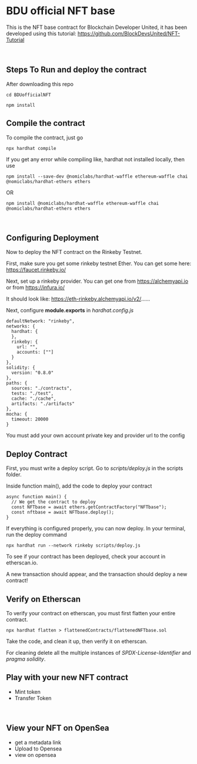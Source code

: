 # BDU official NFT base

This is the NFT base contract for Blockchain Developer United, it has been developed using this tutorial: https://github.com/BlockDevsUnited/NFT-Tutorial

<br>

## Steps To Run and deploy the contract 

After downloading this repo

```
cd BDUofficialNFT
```
``` 
npm install
```

## Compile the contract

To compile the contract, just go

```
npx hardhat compile
```

If you get any error while compiling like, hardhat not installed locally, then use
```
npm install --save-dev @nomiclabs/hardhat-waffle ethereum-waffle chai @nomiclabs/hardhat-ethers ethers
```
OR
```
npm install @nomiclabs/hardhat-waffle ethereum-waffle chai @nomiclabs/hardhat-ethers ethers
```
<br>

## Configuring Deployment

Now to deploy the NFT contract on the Rinkeby Testnet.

First, make sure you get some rinkeby testnet Ether.  You can get some here: https://faucet.rinkeby.io/

Next, set up a rinkeby provider. You can get one from https://alchemyapi.io or from https://infura.io/

It should look like: https://eth-rinkeby.alchemyapi.io/v2/......

Next, configure **module.exports** in *hardhat.config.js*

```
defaultNetwork: "rinkeby",
networks: {
  hardhat: {
  },
  rinkeby: {
    url: "",
    accounts: [""]
  }
},
solidity: {
  version: "0.8.0"
},
paths: {
  sources: "./contracts",
  tests: "./test",
  cache: "./cache",
  artifacts: "./artifacts"
},
mocha: {
  timeout: 20000
}
```

You must add your own account private key and provider url to the config
<br>

## Deploy Contract

First, you must write a deploy script. Go to *scripts/deploy.js* in the scripts folder.

Inside function main(), add the code to deploy your contract

```
async function main() {
  // We get the contract to deploy
  const NFTbase = await ethers.getContractFactory("NFTbase");
  const nftbase = await NFTbase.deploy();
}
```

If everything is configured properly, you can now deploy. In your terminal, run the deploy command

```
npx hardhat run --network rinkeby scripts/deploy.js
```

To see if your contract has been deployed, check your account in etherscan.io.

A new transaction should appear, and the transaction should deploy a new contract!
<br>

## Verify on Etherscan

To verify your contract on etherscan, you must first flatten your entire contract.

```
npx hardhat flatten > flattenedContracts/flattenedNFTbase.sol
```

Take the code, and clean it up, then verify it on etherscan.
<br>

For cleaning delete all the multiple instances of *SPDX-License-Identifier* and *pragma solidity*.
<br>

## Play with your new NFT contract

   - Mint token
   - Transfer Token

<br>

## View your NFT on OpenSea

- get a metadata link
- Upload to Opensea
- view on opensea

